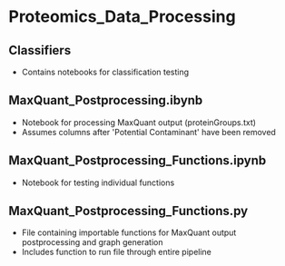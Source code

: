 # Proteomics_Data_Processing

## Classifiers
* Contains notebooks for classification testing

## MaxQuant_Postprocessing.ibynb
* Notebook for processing MaxQuant output (proteinGroups.txt)
* Assumes columns after 'Potential Contaminant' have been removed

## MaxQuant_Postprocessing_Functions.ipynb
* Notebook for testing individual functions

## MaxQuant_Postprocessing_Functions.py
* File containing importable functions for MaxQuant output postprocessing and graph generation
* Includes function to run file through entire pipeline
